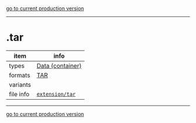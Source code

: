 [go to current production version]({{preferredFormats}})

---



# .tar

item | info
--- | ---
types | [Data (container)](../dataTypes/dataContainer.md)
formats | [TAR](../fileFormats/tar.md)
variants | 
file info | [`extension/tar`]({{fileinfo}}/tar)




---

[go to current production version]({{preferredFormats}})
